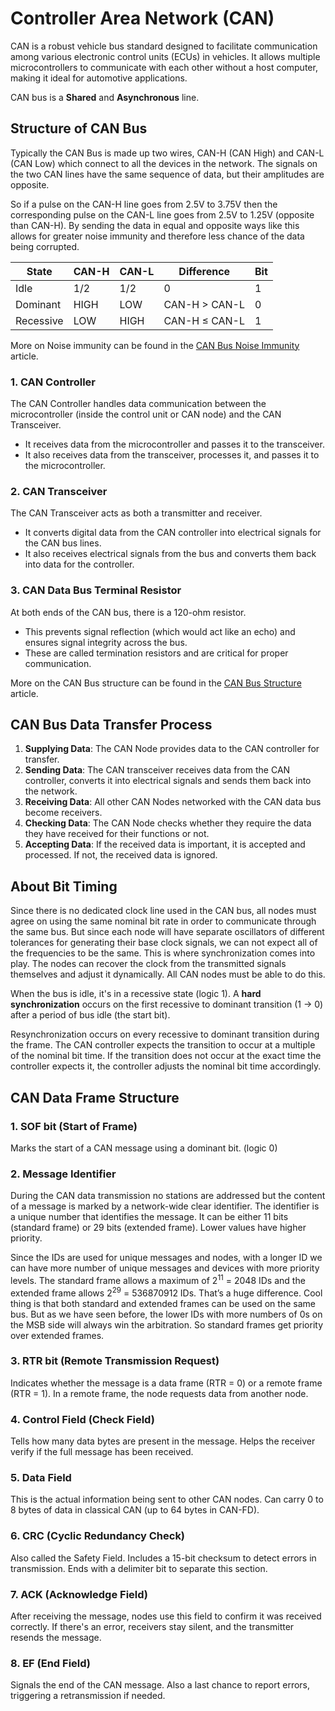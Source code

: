 # Controller Area Network (CAN)

CAN is a robust vehicle bus standard designed to facilitate communication among various electronic control units (ECUs) in vehicles. It allows multiple microcontrollers to communicate with each other without a host computer, making it ideal for automotive applications.

CAN bus is a **Shared** and **Asynchronous** line.

## Structure of CAN Bus

Typically the CAN Bus is made up two wires, CAN-H (CAN High) and CAN-L (CAN Low) which connect to all the devices in the network. The signals on the two CAN lines have the same sequence of data, but their amplitudes are opposite.

So if a pulse on the CAN-H line goes from 2.5V to 3.75V then the corresponding pulse on the CAN-L line goes from 2.5V to 1.25V (opposite than CAN-H). By sending the data in equal and opposite ways like this allows for greater noise immunity and therefore less chance of the data being corrupted.

| State     | CAN-H   | CAN-L   | Difference      | Bit |
|-----------|---------|---------|-----------------|-----|
| Idle      | 1/2     | 1/2     | 0               | 1   |
| Dominant  | HIGH    | LOW     | CAN-H > CAN-L   | 0   |
| Recessive | LOW     | HIGH    | CAN-H ≤ CAN-L   | 1   |

More on Noise immunity can be found in the [CAN Bus Noise Immunity](https://www.ni.com/en-us/innovations/white-papers/06/can-bus-noise-immunity.html) article.

### 1. CAN Controller

The CAN Controller handles data communication between the microcontroller (inside the control unit or CAN node) and the CAN Transceiver.

* It receives data from the microcontroller and passes it to the transceiver.
* It also receives data from the transceiver, processes it, and passes it to the microcontroller.

### 2. CAN Transceiver

The CAN Transceiver acts as both a transmitter and receiver.
* It converts digital data from the CAN controller into electrical signals for the CAN bus lines.
* It also receives electrical signals from the bus and converts them back into data for the controller.

### 3. CAN Data Bus Terminal Resistor

At both ends of the CAN bus, there is a 120-ohm resistor.
* This prevents signal reflection (which would act like an echo) and ensures signal integrity across the bus.
* These are called termination resistors and are critical for proper communication.

More on the CAN Bus structure can be found in the [CAN Bus Structure](https://www.ni.com/en-us/innovations/white-papers/06/can-bus-structure.html) article.

## CAN Bus Data Transfer Process

1. **Supplying Data**: The CAN Node provides data to the CAN controller for transfer.
2. **Sending Data**: The CAN transceiver receives data from the CAN controller, converts it into electrical signals and sends them back into the network.
3. **Receiving Data**: All other CAN Nodes networked with the CAN data bus become receivers.
4. **Checking Data**: The CAN Node checks whether they require the data they have received for their functions or not.
5. **Accepting Data**: If the received data is important, it is accepted and processed. If not, the received data is ignored.

## About Bit Timing

Since there is no dedicated clock line used in the CAN bus, all nodes must agree on using the same nominal bit rate in order to communicate through the same bus. But since each node will have separate oscillators of different tolerances for generating their base clock signals, we can not expect all of the frequencies to be the same. This is where synchronization comes into play. The nodes can recover the clock from the transmitted signals themselves and adjust it dynamically. All CAN nodes must be able to do this.

When the bus is idle, it's in a recessive state (logic 1). A **hard synchronization** occurs on the first recessive to dominant transition (1 → 0) after a period of bus idle (the start bit). 

Resynchronization occurs on every recessive to dominant transition during the frame. The CAN controller expects the transition to occur at a multiple of the nominal bit time. If the transition does not occur at the exact time the controller expects it, the controller adjusts the nominal bit time accordingly.

## CAN Data Frame Structure

### 1. SOF bit (Start of Frame)

Marks the start of a CAN message using a dominant bit. (logic 0)

### 2. Message Identifier

During the CAN data transmission no stations are addressed but the content of a message is 
marked by a network-wide clear identifier.
The identifier is a unique number that identifies the message. It can be either 11 bits (standard frame) or 29 bits (extended frame). Lower values have higher priority.

Since the IDs are used for unique messages and nodes, with a longer ID we can have more number of unique messages and devices with more priority levels. The standard frame allows a maximum of $2^{11}$ = 2048 IDs and the extended frame allows $2^{29}$ = 536870912 IDs. That’s a huge difference. Cool thing is that both standard and extended frames can be used on the same bus. But as we have seen before, the lower IDs with more numbers of 0s on the MSB side will always win the arbitration. So standard frames get priority over extended frames.

### 3. RTR bit (Remote Transmission Request)

Indicates whether the message is a data frame (RTR = 0) or a remote frame (RTR = 1). In a remote frame, the node requests data from another node.

### 4. Control Field (Check Field)

Tells how many data bytes are present in the message.
Helps the receiver verify if the full message has been received.

### 5. Data Field

This is the actual information being sent to other CAN nodes.
Can carry 0 to 8 bytes of data in classical CAN (up to 64 bytes in CAN-FD).

### 6. CRC (Cyclic Redundancy Check)
Also called the Safety Field.
Includes a 15-bit checksum to detect errors in transmission.
Ends with a delimiter bit to separate this section.

### 7. ACK (Acknowledge Field)
After receiving the message, nodes use this field to confirm it was received correctly.
If there's an error, receivers stay silent, and the transmitter resends the message.

### 8. EF (End Field)
Signals the end of the CAN message.
Also a last chance to report errors, triggering a retransmission if needed.


